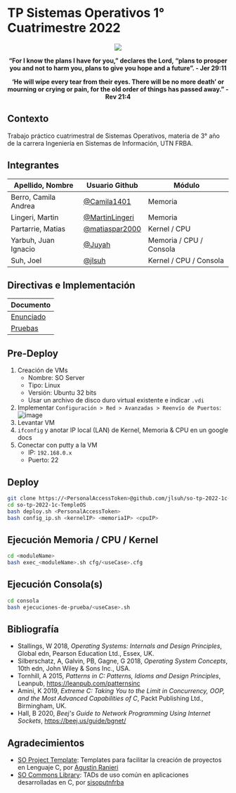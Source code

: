 # TP Sistemas Operativos 1° Cuatrimestre 2022

<p align="center">
    <img src="https://user-images.githubusercontent.com/38252227/179381955-12534079-9667-4b02-87ce-208a9b8cbafd.png">
</p>

<p align="center">
    <strong>
        “For I know the plans I have for you,” declares the Lord, “plans to prosper you and not to harm you, plans to give you hope and a future”. - Jer 29:11
    </strong>
</p>

<p align="center">
    <strong>
        ‘He will wipe every tear from their eyes. There will be no more death’ or mourning or crying or pain, for the old order of things has passed away.” - Rev 21:4
    </strong>
</p>

## Contexto
Trabajo práctico cuatrimestral de Sistemas Operativos, materia de 3° año de la carrera Ingeniería en Sistemas de Información, UTN FRBA.

## Integrantes
| Apellido, Nombre     | Usuario Github                                     | Módulo                  |
| -------------------- | -------------------------------------------------- | ----------------------- |
| Berro, Camila Andrea | [@Camila1401](https://github.com/Camila1401)       | Memoria                 |
| Lingeri, Martin      | [@MartinLingeri](https://github.com/MartinLingeri) | Memoria                 |
| Partarrie, Matias    | [@matiaspar2000](https://github.com/matiaspar2000) | Kernel / CPU            |
| Yarbuh, Juan Ignacio | [@Juyah](https://github.com/Juyah)                 | Memoria / CPU / Consola |
| Suh, Joel            | [@jlsuh](https://github.com/jlsuh)                 | Kernel / CPU / Consola  |

## Directivas e Implementación
| Documento                                                                                         |
| ------------------------------------------------------------------------------------------------- |
| [Enunciado](https://docs.google.com/document/d/17WP76Vsi6ZrYlpYT8xOPXzLf42rQgtyKsOdVkyL5Jj0/edit) |
| [Pruebas](https://docs.google.com/document/d/1SBBTCweMCiBg6TPTt7zxdinRh4ealRasbu0bVlkty5o/edit#)  |

## Pre-Deploy
1. Creación de VMs
    - Nombre: SO Server
    - Tipo: Linux
    - Versión: Ubuntu 32 bits
    - Usar un archivo de disco duro virtual existente e indicar `.vdi`
2. Implementar `Configuración > Red > Avanzadas > Reenvío de Puertos`:
    ![image](https://user-images.githubusercontent.com/38252227/179384699-a7157de7-a668-4c96-b104-7ef7cb74bd46.png)
3. Levantar VM
4. `ifconfig` y anotar IP local (LAN) de Kernel, Memoria & CPU en un google docs
5. Conectar con putty a la VM
    - IP: `192.168.0.x`
    - Puerto: 22

## Deploy
```bash
git clone https://<PersonalAccessToken>@github.com/jlsuh/so-tp-2022-1c-TempleOS.git
cd so-tp-2022-1c-TempleOS
bash deploy.sh <PersonalAccessToken>
bash config_ip.sh <kernelIP> <memoriaIP> <cpuIP>
```

## Ejecución Memoria / CPU / Kernel
```bash
cd <moduleName>
bash exec_<moduleName>.sh cfg/<useCase>.cfg
```

## Ejecución Consola(s)
```bash
cd consola
bash ejecuciones-de-prueba/<useCase>.sh
```

## Bibliografía
- Stallings, W 2018, _Operating Systems: Internals and Design Principles_, Global edn, Pearson Education Ltd., Essex, UK.
- Silberschatz, A, Galvin, PB, Gagne, G 2018, _Operating System Concepts_, 10th edn, John Wiley & Sons Inc., USA.
- Tornhill, A 2015, _Patterns in C: Patterns, Idioms and Design Principles_, Leanpub, <https://leanpub.com/patternsinc>
- Amini, K 2019, _Extreme C: Taking You to the Limit in Concurrency, OOP, and the Most Advanced Capabilities of C_, Packt Publishing Ltd., Birmingham, UK.
- Hall, B 2020, _Beej's Guide to Network Programming Using Internet Sockets_, <https://beej.us/guide/bgnet/>

## Agradecimientos
- [SO Project Template](https://github.com/RaniAgus/so-project-template): Templates para facilitar la creación de proyectos en Lenguaje C, por [Agustin Ranieri](https://github.com/RaniAgus)
- [SO Commons Library](https://github.com/sisoputnfrba/so-commons-library): TADs de uso común en aplicaciones desarrolladas en C, por [sisoputnfrba](https://github.com/sisoputnfrba)

